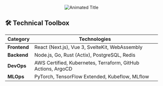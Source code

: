<!-- Profile Header with Dynamic SVG -->
<p align="center">
  <img src="https://readme-typing-svg.demolab.com?font=Fira+Code&weight=600&size=26&duration=4000&pause=1000&color=58A6FF&center=true&vCenter=true&width=435&lines=Full-Stack+Architect;Open-Source+Contributor;Systems+Thinking+Advocate" alt="Animated Title" />
</p>

<!-- Technical Skills Matrix -->
## 🛠️ Technical Toolbox
| **Category**       | **Technologies**                                                                 |
|---------------------|---------------------------------------------------------------------------------|
| **Frontend**        | React (Next.js), Vue 3, SvelteKit, WebAssembly                                  |
| **Backend**         | Node.js, Go, Rust (Actix), PostgreSQL, Redis                                    |
| **DevOps**          | AWS Certified, Kubernetes, Terraform, GitHub Actions, ArgoCD                   |
| **MLOps**           | PyTorch, TensorFlow Extended, Kubeflow, MLflow                                 |
